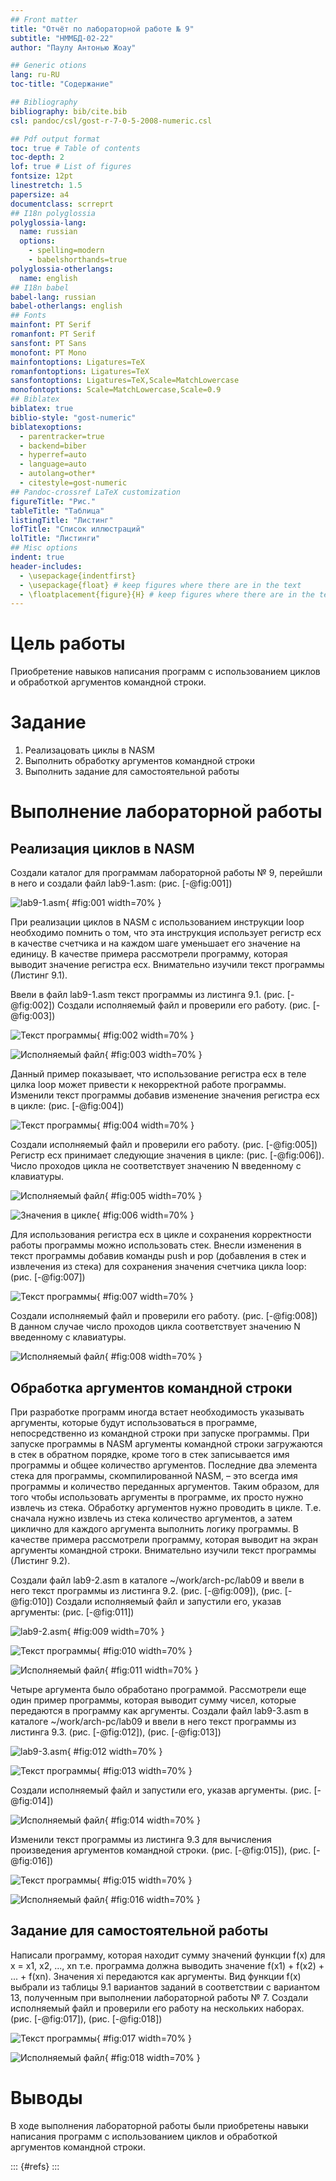 ```yaml
---
## Front matter
title: "Отчёт по лабораторной работе № 9"
subtitle: "НММБД-02-22"
author: "Паулу Антонью Жоау"

## Generic otions
lang: ru-RU
toc-title: "Содержание"

## Bibliography
bibliography: bib/cite.bib
csl: pandoc/csl/gost-r-7-0-5-2008-numeric.csl

## Pdf output format
toc: true # Table of contents
toc-depth: 2
lof: true # List of figures
fontsize: 12pt
linestretch: 1.5
papersize: a4
documentclass: scrreprt
## I18n polyglossia
polyglossia-lang:
  name: russian
  options:
	- spelling=modern
	- babelshorthands=true
polyglossia-otherlangs:
  name: english
## I18n babel
babel-lang: russian
babel-otherlangs: english
## Fonts
mainfont: PT Serif
romanfont: PT Serif
sansfont: PT Sans
monofont: PT Mono
mainfontoptions: Ligatures=TeX
romanfontoptions: Ligatures=TeX
sansfontoptions: Ligatures=TeX,Scale=MatchLowercase
monofontoptions: Scale=MatchLowercase,Scale=0.9
## Biblatex
biblatex: true
biblio-style: "gost-numeric"
biblatexoptions:
  - parentracker=true
  - backend=biber
  - hyperref=auto
  - language=auto
  - autolang=other*
  - citestyle=gost-numeric
## Pandoc-crossref LaTeX customization
figureTitle: "Рис."
tableTitle: "Таблица"
listingTitle: "Листинг"
lofTitle: "Список иллюстраций"
lolTitle: "Листинги"
## Misc options
indent: true
header-includes:
  - \usepackage{indentfirst}
  - \usepackage{float} # keep figures where there are in the text
  - \floatplacement{figure}{H} # keep figures where there are in the text
---
```


# Цель работы

Приобретение навыков написания программ с использованием циклов и
обработкой аргументов командной строки.

# Задание
1. Реализацовать циклы в NASM
2. Выполнить обработку аргументов командной строки
3. Выполнить задание для самостоятельной работы

# Выполнение лабораторной работы

## Реализация циклов в NASM

Создали каталог для программам лабораторной работы № 9, перейшли в
него и создали файл lab9-1.asm: (рис. [-@fig:001])

![lab9-1.asm](image/1.png){ #fig:001 width=70% }

При реализации циклов в NASM с использованием инструкции loop необходимо помнить о том, что эта инструкция использует регистр ecx в качестве
счетчика и на каждом шаге уменьшает его значение на единицу. В качестве
примера рассмотрели программу, которая выводит значение регистра ecx. Внимательно изучили текст программы (Листинг 9.1).

Ввели в файл lab9-1.asm текст программы из листинга 9.1. (рис. [-@fig:002]) Создали исполняемый файл и проверили его работу. (рис. [-@fig:003])

![Текст программы](image/2.png){ #fig:002 width=70% }

![Исполняемый файл](image/3.png){ #fig:003 width=70% }

Данный пример показывает, что использование регистра ecx в теле цилка
loop может привести к некорректной работе программы. Изменили текст программы добавив изменение значения регистра ecx в цикле: (рис. [-@fig:004])

![Текст программы](image/4.png){ #fig:004 width=70% }

Создали исполняемый файл и проверили его работу. (рис. [-@fig:005])
Регистр ecx принимает следующие значения в цикле: (рис. [-@fig:006]). Число проходов цикла не соответствует значению N введенному с клавиатуры.

![Исполняемый файл](image/5.png){ #fig:005 width=70% }

![Значения в цикле](image/6.png){ #fig:006 width=70% }

Для использования регистра ecx в цикле и сохранения корректности работы
программы можно использовать стек. Внесли изменения в текст программы
добавив команды push и pop (добавления в стек и извлечения из стека) для
сохранения значения счетчика цикла loop: (рис. [-@fig:007])

![Текст программы](image/7.png){ #fig:007 width=70% }

Создали исполняемый файл и проверили его работу. (рис. [-@fig:008]) В данном случае число проходов цикла соответствует значению N введенному с клавиатуры.

![Исполняемый файл](image/8.png){ #fig:008 width=70% }

## Обработка аргументов командной строки

При разработке программ иногда встает необходимость указывать аргументы,
которые будут использоваться в программе, непосредственно из командной
строки при запуске программы.
При запуске программы в NASM аргументы командной строки загружаются
в стек в обратном порядке, кроме того в стек записывается имя программы и
общее количество аргументов. Последние два элемента стека для программы,
скомпилированной NASM, – это всегда имя программы и количество переданных аргументов.
Таким образом, для того чтобы использовать аргументы в программе, их просто нужно извлечь из стека. Обработку аргументов нужно проводить в цикле.
Т.е. сначала нужно извлечь из стека количество аргументов, а затем циклично
для каждого аргумента выполнить логику программы. В качестве примера рассмотрели программу, которая выводит на экран аргументы командной строки.
Внимательно изучили текст программы (Листинг 9.2).

Создали файл lab9-2.asm в каталоге ~/work/arch-pc/lab09 и ввели в него
текст программы из листинга 9.2. (рис. [-@fig:009]), (рис. [-@fig:010]) 
Создали исполняемый файл и запустили его, указав аргументы: (рис. [-@fig:011]) 

![lab9-2.asm](image/9.png){ #fig:009 width=70% }

![Текст программы](image/10.png){ #fig:010 width=70% }

![Исполняемый файл](image/11.png){ #fig:011 width=70% }

Четыре аргумента было обработано программой.
Рассмотрели еще один пример программы, которая выводит сумму чисел,
которые передаются в программу как аргументы. Создали файл lab9-3.asm в каталоге ~/work/arch-pc/lab09 и ввели в него текст программы из листинга 9.3. (рис. [-@fig:012]), (рис. [-@fig:013])

![lab9-3.asm](image/12.png){ #fig:012 width=70% }

![Текст программы](image/13.png){ #fig:013 width=70% }

Создали исполняемый файл и запустили его, указав аргументы. (рис. [-@fig:014])

![Исполняемый файл](image/14.png){ #fig:014 width=70% }

Изменили текст программы из листинга 9.3 для вычисления произведения
аргументов командной строки. (рис. [-@fig:015]), (рис. [-@fig:016])

![Текст программы](image/15.png){ #fig:015 width=70% }

![Исполняемый файл](image/16.png){ #fig:016 width=70% }

## Задание для самостоятельной работы

Написали программу, которая находит сумму значений функции f(x)
для x = x1, x2, ..., xn т.е. программа должна выводить значение f(x1) + f(x2) + ... + f(xn). Значения xi передаются как аргументы. Вид функции f(x)
выбрали из таблицы 9.1 вариантов заданий в соответствии с вариантом 13, полученным при выполнении лабораторной работы № 7. Создали исполняемый файл и проверили его работу на нескольких наборах. (рис. [-@fig:017]), (рис. [-@fig:018])

![Текст программы](image/17.png){ #fig:017 width=70% }

![Исполняемый файл](image/18.png){ #fig:018 width=70% }

# Выводы

В ходе выполнения лабораторной работы были приобретены навыки написания программ с использованием циклов и обработкой аргументов командной строки.

::: {#refs}
:::
